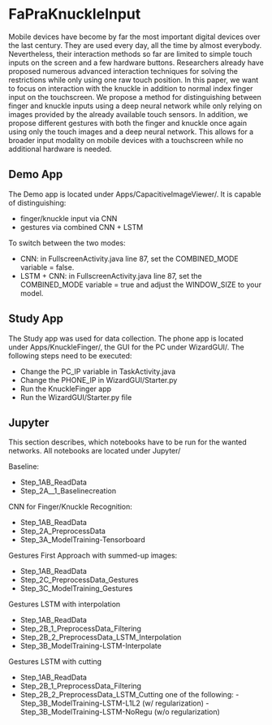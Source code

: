 # FaPraKnuckleInput

Mobile devices have become by far the most important digital devices over the last century. They are used every day, all the time by almost everybody. Nevertheless, their interaction methods so far are limited to simple touch inputs on the screen and a few hardware buttons. Researchers already have proposed numerous advanced interaction techniques for solving the restrictions while only using one raw touch position. In this paper, we want to focus on interaction with the knuckle in addition to normal index finger input on the touchscreen. We propose a method for distinguishing between finger and knuckle inputs using a deep neural network while only relying on images provided by the already available touch sensors. In addition, we propose different gestures with both the finger and knuckle once again using only the touch images and a deep neural network. This allows for a broader input modality on mobile devices with a touchscreen while no additional hardware is needed.

## Demo App

The Demo app is located under Apps/CapacitiveImageViewer/. It is capable of distinguishing:
* finger/knuckle input via CNN
* gestures via combined CNN + LSTM

To switch between the two modes:
* CNN: in FullscreenActivity.java line 87, set the COMBINED_MODE variable = false.
* LSTM + CNN: in FullscreenActivity.java line 87, set the COMBINED_MODE variable = true and adjust the WINDOW_SIZE to your model.

## Study App
The Study app was used for data collection. The phone app is located under Apps/KnuckleFinger/, the GUI for the PC under WizardGUI/. The following steps need to be executed:
* Change the PC_IP variable in TaskActivity.java
* Change the PHONE_IP in WizardGUI/Starter.py
* Run the KnuckleFinger app
* Run the WizardGUI/Starter.py file

## Jupyter
This section describes, which notebooks have to be run for the wanted networks. All notebooks are located under Jupyter/

Baseline:
* Step_1AB_ReadData
* Step_2A__1_Baselinecreation

CNN for Finger/Knuckle Recognition:
* Step_1AB_ReadData
* Step_2A_PreprocessData
* Step_3A_ModelTraining-Tensorboard

Gestures First Approach with summed-up images:
* Step_1AB_ReadData
* Step_2C_PreprocessData_Gestures
* Step_3C_ModelTraining_Gestures

Gestures LSTM with interpolation
* Step_1AB_ReadData
* Step_2B_1_PreprocessData_Filtering
* Step_2B_2_PreprocessData_LSTM_Interpolation
* Step_3B_ModelTraining-LSTM-Interpolate

Gestures LSTM with cutting
* Step_1AB_ReadData
* Step_2B_1_PreprocessData_Filtering
* Step_2B_2_PreprocessData_LSTM_Cutting
    one of the following:
        - Step_3B_ModelTraining-LSTM-L1L2 (w/ regularization)
        - Step_3B_ModelTraining-LSTM-NoRegu (w/o regularization)